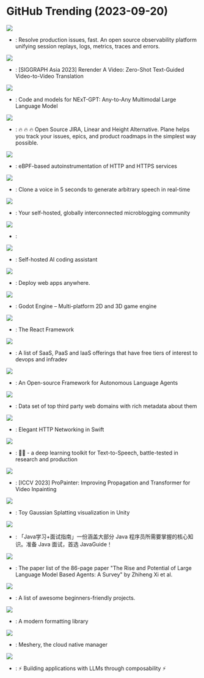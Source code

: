 # GitHub Trending (2023-09-20)

![](https://img.shields.io/badge/TypeScript-New%20573-green?style=flat-square&logo=appveyor)
- [](https://github.comundefined): Resolve production issues, fast. An open source observability platform unifying session replays, logs, metrics, traces and errors.

![](https://img.shields.io/badge/Jupyter%20Notebook-New%20740-green?style=flat-square&logo=appveyor)
- [](https://github.comundefined): [SIGGRAPH Asia 2023] Rerender A Video: Zero-Shot Text-Guided Video-to-Video Translation

![](https://img.shields.io/badge/Python-New%20317-green?style=flat-square&logo=appveyor)
- [](https://github.comundefined): Code and models for NExT-GPT: Any-to-Any Multimodal Large Language Model

![](https://img.shields.io/badge/TypeScript-New%20398-green?style=flat-square&logo=appveyor)
- [](https://github.comundefined): 🔥 🔥 🔥 Open Source JIRA, Linear and Height Alternative. Plane helps you track your issues, epics, and product roadmaps in the simplest way possible.

![](https://img.shields.io/badge/C-New%2097-green?style=flat-square&logo=appveyor)
- [](https://github.comundefined): eBPF-based autoinstrumentation of HTTP and HTTPS services

![](https://img.shields.io/badge/Python-New%20182-green?style=flat-square&logo=appveyor)
- [](https://github.comundefined): Clone a voice in 5 seconds to generate arbitrary speech in real-time

![](https://img.shields.io/badge/Ruby-New%2017-green?style=flat-square&logo=appveyor)
- [](https://github.comundefined): Your self-hosted, globally interconnected microblogging community

![](https://img.shields.io/badge/TypeScript-New%2029-green?style=flat-square&logo=appveyor)
- [](https://github.comundefined): 

![](https://img.shields.io/badge/TypeScript-New%20327-green?style=flat-square&logo=appveyor)
- [](https://github.comundefined): Self-hosted AI coding assistant

![](https://img.shields.io/badge/Ruby-New%20199-green?style=flat-square&logo=appveyor)
- [](https://github.comundefined): Deploy web apps anywhere.

![](https://img.shields.io/badge/C%2B%2B-New%20468-green?style=flat-square&logo=appveyor)
- [](https://github.comundefined): Godot Engine – Multi-platform 2D and 3D game engine

![](https://img.shields.io/badge/JavaScript-New%2059-green?style=flat-square&logo=appveyor)
- [](https://github.comundefined): The React Framework

![](https://img.shields.io/badge/HTML-New%20299-green?style=flat-square&logo=appveyor)
- [](https://github.comundefined): A list of SaaS, PaaS and IaaS offerings that have free tiers of interest to devops and infradev

![](https://img.shields.io/badge/Python-New%20343-green?style=flat-square&logo=appveyor)
- [](https://github.comundefined): An Open-source Framework for Autonomous Language Agents

![](https://img.shields.io/badge/JavaScript-New%2068-green?style=flat-square&logo=appveyor)
- [](https://github.comundefined): Data set of top third party web domains with rich metadata about them

![](https://img.shields.io/badge/Swift-New%2015-green?style=flat-square&logo=appveyor)
- [](https://github.comundefined): Elegant HTTP Networking in Swift

![](https://img.shields.io/badge/Python-New%20977-green?style=flat-square&logo=appveyor)
- [](https://github.comundefined): 🐸💬 - a deep learning toolkit for Text-to-Speech, battle-tested in research and production

![](https://img.shields.io/badge/Python-New%20155-green?style=flat-square&logo=appveyor)
- [](https://github.comundefined): [ICCV 2023] ProPainter: Improving Propagation and Transformer for Video Inpainting

![](https://img.shields.io/badge/C%23-New%2035-green?style=flat-square&logo=appveyor)
- [](https://github.comundefined): Toy Gaussian Splatting visualization in Unity

![](https://img.shields.io/badge/Java-New%2045-green?style=flat-square&logo=appveyor)
- [](https://github.comundefined): 「Java学习+面试指南」一份涵盖大部分 Java 程序员所需要掌握的核心知识。准备 Java 面试，首选 JavaGuide！

![](https://img.shields.io/badge/none-New%20272-green?style=flat-square&logo=appveyor)
- [](https://github.comundefined): The paper list of the 86-page paper "The Rise and Potential of Large Language Model Based Agents: A Survey" by Zhiheng Xi et al.

![](https://img.shields.io/badge/none-New%2055-green?style=flat-square&logo=appveyor)
- [](https://github.comundefined): A list of awesome beginners-friendly projects.

![](https://img.shields.io/badge/C%2B%2B-New%2024-green?style=flat-square&logo=appveyor)
- [](https://github.comundefined): A modern formatting library

![](https://img.shields.io/badge/Go-New%20172-green?style=flat-square&logo=appveyor)
- [](https://github.comundefined): Meshery, the cloud native manager

![](https://img.shields.io/badge/Python-New%20134-green?style=flat-square&logo=appveyor)
- [](https://github.comundefined): ⚡ Building applications with LLMs through composability ⚡

